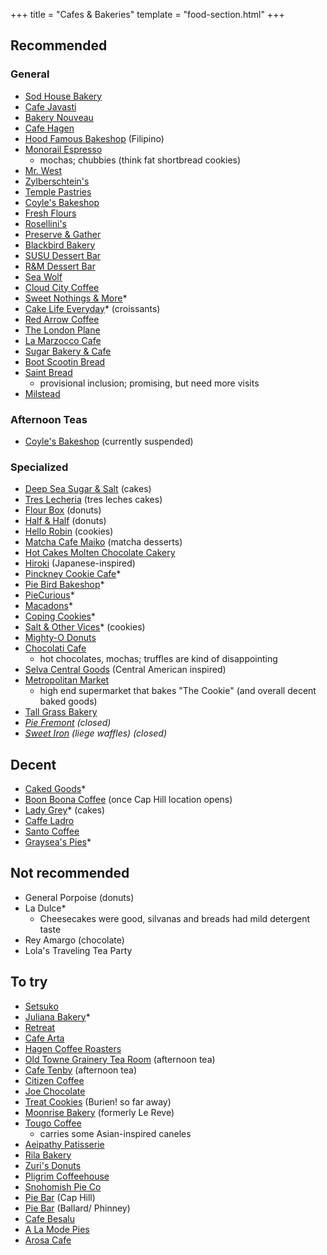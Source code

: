 +++
title = "Cafes & Bakeries"
template = "food-section.html"
+++

## Recommended
### General
- [Sod House Bakery](https://sodhousebakery.square.site/)
- [Cafe Javasti](https://javasti.com/)
- [Bakery Nouveau](https://bakerynouveau.com/)
- [Cafe Hagen](https://www.cafehagen.com/)
- [Hood Famous Bakeshop](https://www.hoodfamousbakeshop.com/) (Filipino)
- [Monorail Espresso](https://monorailespresso.com/)
    - mochas; chubbies (think fat shortbread cookies)
- [Mr. West](https://mrwestcafebar.com/)
- [Zylberschtein's](https://www.zylberschtein.com/)
- [Temple Pastries](https://www.templepastries.com/)
- [Coyle's Bakeshop](https://www.coylesbakeshop.com/)
- [Fresh Flours](https://www.freshfloursseattle.com/)
- [Rosellini's](https://rosellinis.com/)
- [Preserve & Gather](https://www.preserveandgather.com/)
- [Blackbird Bakery](https://blackbirdbakery.com/)
- [SUSU Dessert Bar](https://www.instagram.com/sususeattle)
- [R&M Dessert Bar](https://www.rmdessertbar.com/)
- [Sea Wolf](https://www.seawolfbakers.com/)
- [Cloud City Coffee](https://www.cloudcitycoffee.com/)
- [Sweet Nothings & More](https://www.sweetnothingsandmore.com/)*
- [Cake Life Everyday](https://www.cakelifeeveryday.com/)* (croissants)
- [Red Arrow Coffee](https://www.redarrowcoffee.com/)
- [The London Plane](https://www.thelondonplaneseattle.com/)
- [La Marzocco Cafe](https://lamarzoccousa.com/locations/cafe/)
- [Sugar Bakery & Cafe](https://sugarbakerycafe.com/)
- [Boot Scootin Bread](https://boot-scootin-bread.square.site/)
- [Saint Bread](https://www.saintbread.com/)
    - provisional inclusion; promising, but need more visits
- [Milstead](http://milsteadandco.com/)

### Afternoon Teas
- [Coyle's Bakeshop](https://www.coylesbakeshop.com/) (currently suspended)

### Specialized
- [Deep Sea Sugar & Salt](https://deepseasugar.square.site/) (cakes)
- [Tres Lecheria](https://www.treslecheria.com/) (tres leches cakes)
- [Flour Box](https://www.theflourboxseattle.com/) (donuts)
- [Half & Half](https://www.halfandhalfdoughnuts.com/) (donuts)
- [Hello Robin](https://www.hellorobincookies.com/) (cookies)
- [Matcha Cafe Maiko](https://www.matchacafe-maiko.com/eng/) (matcha desserts)
- [Hot Cakes Molten Chocolate Cakery](https://getyourhotcakes.com/)
- [Hiroki](https://www.instagram.com/hirokidesserts) (Japanese-inspired)
- [Pinckney Cookie Cafe](https://lovethesecookies.com/)*
- [Pie Bird Bakeshop](https://www.piebirdbakeshop.com/)*
- [PieCurious](https://www.instagram.com/piecurious.seattle/)*
- [Macadons](https://macadons.com)*
- [Coping Cookies](https://copingcookies.com/)*
- [Salt & Other Vices](https://saltandothervices.com/)* (cookies)
- [Mighty-O Donuts](https://www.mightyo.com/)
- [Chocolati Cafe](https://chocolati.com/)
    - hot chocolates, mochas; truffles are kind of disappointing
- [Selva Central Goods](https://www.selvacentralgoods.com/) (Central American inspired)
- [Metropolitan Market](https://metropolitan-market.com/)
    - high end supermarket that bakes "The Cookie" (and overall decent baked goods)
- [Tall Grass Bakery](https://www.tallgrassbakery.com/)
- _[Pie Fremont](https://www.yelp.com/biz/pie-seattle) (closed)_
- _[Sweet Iron](https://sweetironwaffles.com/) (liege waffles) (closed)_


## Decent
- [Caked Goods](https://www.cakedgoods.com/)*
- [Boon Boona Coffee](https://www.boonboonacoffee.com/) (once Cap Hill location opens)
- [Lady Grey](https://www.ladygreyseattle.com/)* (cakes)
- [Caffe Ladro](https://www.caffeladro.com/)
- [Santo Coffee](https://www.santocoffee.co/)
- [Graysea's Pies](https://grayseaspies.squarespace.com/)*

## Not recommended
- General Porpoise (donuts)
- La Dulce*
    - Cheesecakes were good, silvanas and breads had mild detergent taste
- Rey Amargo (chocolate)
- Lola's Traveling Tea Party

## To try
- [Setsuko](https://setsukopastry.com/)
- [Juliana Bakery](https://julianabakery.com/)*
- [Retreat](https://retreat-greenlake.com/)
- [Cafe Arta](https://www.cafearta.com/)
- [Hagen Coffee Roasters](https://www.hagencoffeeroasters.com/)
- [Old Towne Grainery Tea Room](https://oldtowngrainerytearoom.com/) (afternoon tea)
- [Cafe Tenby](https://www.cafetenby.com/high-tea) (afternoon tea)
- [Citizen Coffee](https://www.citizencoffee.com/)
- [Joe Chocolate](https://joechocolateco.com/pages/joecafe)
- [Treat Cookies](https://www.treatcookies.com/) (Burien! so far away)
- [Moonrise Bakery](https://www.moonrise-bakery.com/) (formerly Le Reve)
- [Tougo Coffee](https://www.tougocoffee.com/)
    - carries some Asian-inspired caneles
- [Aeipathy Patisserie](https://www.aeipathypatisserie.com/)
- [Rila Bakery](https://www.facebook.com/rilacake/)
- [Zuri's Donuts](https://www.facebook.com/zurisdonutz/)
- [Pligrim Coffeehouse](https://pilgrimcoffeehouse.com/)
- [Snohomish Pie Co](https://snohomishpieco.com/)
- [Pie Bar](https://thegenuinepiebar.com/) (Cap Hill)
- [Pie Bar](https://www.piebar.com/) (Ballard/ Phinney)
- [Cafe Besalu](https://www.cafebesalu.com/)
- [A La Mode Pies](https://www.alamodeseattle.com/)
- [Arosa Cafe](https://www.arosacafe.com/)